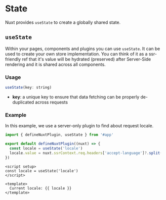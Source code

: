 # State

Nuxt provides `useState` to create a globally shared state.

## `useState`

Within your pages, components and plugins you can use `useState`. It can be used to create your own store implementation.
You can think of it as a ssr-friendly ref that it's value will be hydrated (preserved) after Server-Side rendering and it is shared across all components.


### Usage

```js
useState(key: string)
```

* **key**: a unique key to ensure that data fetching can be properly de-duplicated across requests

### Example

In this example, we use a server-only plugin to find about request locale.

```ts [plugins/locale.server.ts]
import { defineNuxtPlugin, useState } from '#app'

export default defineNuxtPlugin((nuxt) => {
  const locale = useState('locale')
  locale.value = nuxt.ssrContext.req.headers['accept-language']?.split(',')[0]
})
```

```vue
<script setup>
const locale = useState('locale')
</script>

<template>
  Current locale: {{ locale }}
</template>
```
